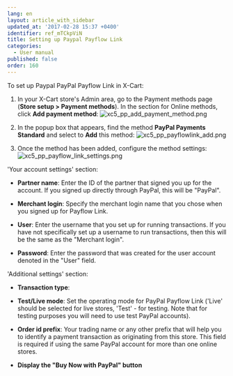 ```yaml
---
lang: en
layout: article_with_sidebar
updated_at: '2017-02-28 15:37 +0400'
identifier: ref_mTCkpViN
title: Setting up Paypal Payflow Link
categories:
  - User manual
published: false
order: 160
---
```

To set up Paypal PayPal Payflow Link in X-Cart:

1.  In your X-Cart store's Admin area, go to the Payment methods page (**Store setup > Payment methods**). In the section for Online methods, click **Add payment method**:
![xc5_pp_add_payment_method.png]({{site.baseurl}}/attachments/ref_DT2EX6fz/xc5_pp_add_payment_method.png)

2.  In the popup box that appears, find the method **PayPal Payments Standard** and select to **Add** this method:
![xc5_pp_payflowlink_add.png]({{site.baseurl}}/attachments/ref_mTCkpViN/xc5_pp_payflowlink_add.png)

3.  Once the method has been added, configure the method settings:
![xc5_pp_payflow_link_settings.png]({{site.baseurl}}/attachments/ref_mTCkpViN/xc5_pp_payflow_link_settings.png)

'Your account settings' section:

*   **Partner name**: Enter the ID of the partner that signed you up for the account. If you signed up directly through PayPal, this will be "PayPal".

*   **Merchant login**: Specify the merchant login name that you chose when you signed up for Payflow Link.

*   **User**: Enter the username that you set up for running transactions. If you have not specifically set up a username to run transactions, then this will be the same as the "Merchant login".

*   **Password**: Enter the password that was created for the user account denoted in the "User" field.

'Additional settings' section:

*   **Transaction type**: 

*   **Test/Live mode**: Set the operating mode for PayPal Payflow Link ('Live' should be selected for live stores, 'Test' - for testing. Note that for testing purposes you will need to use test PayPal accounts).

*   **Order id prefix**: Your trading name or any other prefix that will help you to identify a payment transaction as originating from this store. This field is required if using the same PayPal account for more than one online stores.

*   **Display the "Buy Now with PayPal" button**